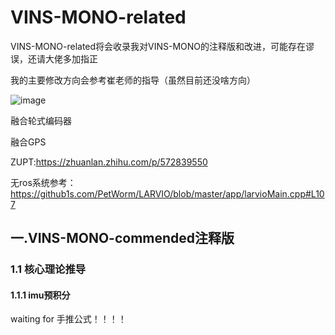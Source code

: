 # VINS-MONO-related
VINS-MONO-related将会收录我对VINS-MONO的注释版和改进，可能存在谬误，还请大佬多加指正

我的主要修改方向会参考崔老师的指导（虽然目前还没啥方向）

![image](https://github.com/EveningLin/VINS-MONO-related/assets/110521494/8a762a20-c38c-4685-a146-3181977fc6b5)

融合轮式编码器

融合GPS

ZUPT:https://zhuanlan.zhihu.com/p/572839550

无ros系统参考：https://github1s.com/PetWorm/LARVIO/blob/master/app/larvioMain.cpp#L107

## 一.VINS-MONO-commended注释版
### 1.1 核心理论推导
#### 1.1.1 imu预积分
waiting for 手推公式！！！！
